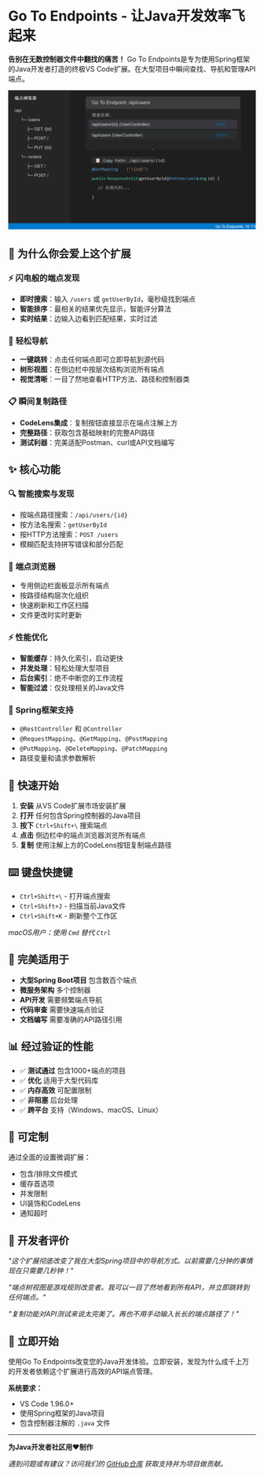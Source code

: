 # Go To Endpoints - 让Java开发效率飞起来

**告别在无数控制器文件中翻找的痛苦！** Go To Endpoints是专为使用Spring框架的Java开发者打造的终极VS Code扩展。在大型项目中瞬间查找、导航和管理API端点。

![扩展预览](https://raw.githubusercontent.com/superjinge/go-to-endpoints/main/resources/preview.png)

## 🚀 为什么你会爱上这个扩展

### ⚡ **闪电般的端点发现**
- **即时搜索**：输入 `/users` 或 `getUserById`，毫秒级找到端点
- **智能排序**：最相关的结果优先显示，智能评分算法
- **实时结果**：边输入边看到匹配结果，实时过滤

### 🎯 **轻松导航**
- **一键跳转**：点击任何端点即可立即导航到源代码
- **树形视图**：在侧边栏中按层次结构浏览所有端点
- **视觉清晰**：一目了然地查看HTTP方法、路径和控制器类

### 📋 **瞬间复制路径**
- **CodeLens集成**：复制按钮直接显示在端点注解上方
- **完整路径**：获取包含基础映射的完整API路径
- **测试利器**：完美适配Postman、curl或API文档编写

## ✨ 核心功能

### 🔍 **智能搜索与发现**
- 按端点路径搜索：`/api/users/{id}`
- 按方法名搜索：`getUserById`
- 按HTTP方法搜索：`POST /users`
- 模糊匹配支持拼写错误和部分匹配

### 🌳 **端点浏览器**
- 专用侧边栏面板显示所有端点
- 按路径结构层次化组织
- 快速刷新和工作区扫描
- 文件更改时实时更新

### ⚡ **性能优化**
- **智能缓存**：持久化索引，启动更快
- **并发处理**：轻松处理大型项目
- **后台索引**：绝不中断您的工作流程
- **智能过滤**：仅处理相关的Java文件

### 🎯 **Spring框架支持**
- `@RestController` 和 `@Controller`
- `@RequestMapping`、`@GetMapping`、`@PostMapping`
- `@PutMapping`、`@DeleteMapping`、`@PatchMapping`
- 路径变量和请求参数解析

## 🚀 快速开始

1. **安装** 从VS Code扩展市场安装扩展
2. **打开** 任何包含Spring控制器的Java项目
3. **按下** `Ctrl+Shift+\` 搜索端点
4. **点击** 侧边栏中的端点浏览器浏览所有端点
5. **复制** 使用注解上方的CodeLens按钮复制端点路径

## ⌨️ 键盘快捷键

- `Ctrl+Shift+\` - 打开端点搜索
- `Ctrl+Shift+J` - 扫描当前Java文件
- `Ctrl+Shift+K` - 刷新整个工作区

*macOS用户：使用 `Cmd` 替代 `Ctrl`*

## 🔧 完美适用于

- **大型Spring Boot项目** 包含数百个端点
- **微服务架构** 多个控制器
- **API开发** 需要频繁端点导航
- **代码审查** 需要快速端点验证
- **文档编写** 需要准确的API路径引用

## 📊 经过验证的性能

- ✅ **测试通过** 包含1000+端点的项目
- ✅ **优化** 适用于大型代码库
- ✅ **内存高效** 可配置限制
- ✅ **非阻塞** 后台处理
- ✅ **跨平台** 支持（Windows、macOS、Linux）

## 🎨 可定制

通过全面的设置微调扩展：
- 包含/排除文件模式
- 缓存首选项
- 并发限制
- UI装饰和CodeLens
- 通知超时

## 🌟 开发者评价

*"这个扩展彻底改变了我在大型Spring项目中的导航方式。以前需要几分钟的事情现在只需要几秒钟！"*

*"端点树视图是游戏规则改变者。我可以一目了然地看到所有API，并立即跳转到任何端点。"*

*"复制功能对API测试来说太完美了。再也不用手动输入长长的端点路径了！"*

## 🚀 立即开始

使用Go To Endpoints改变您的Java开发体验。立即安装，发现为什么成千上万的开发者依赖这个扩展进行高效的API端点管理。

**系统要求：**
- VS Code 1.96.0+
- 使用Spring框架的Java项目
- 包含控制器注解的 `.java` 文件

---

**为Java开发者社区用❤️制作**

*遇到问题或有建议？访问我们的 [GitHub仓库](https://github.com/superjinge/go-to-endpoints) 获取支持并为项目做贡献。* 